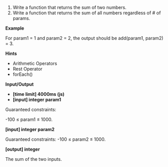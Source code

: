 
1. Write a function that returns the sum of two numbers.
2. Write a function that returns the sum of all numbers regardless of # of params.

**Example**

For param1 = 1 and param2 = 2, the output should be
add(param1, param2) = 3.

**Hints**
-   Arithmetic Operators
-   Rest Operator
-   forEach()

**Input/Output**

- **[time limit] 4000ms (js)**
- **[input] integer param1**

Guaranteed constraints:

-100 ≤ param1 ≤ 1000.

**[input] integer param2**

Guaranteed constraints:
-100 ≤ param2 ≤ 1000.

**[output] integer**

The sum of the two inputs.